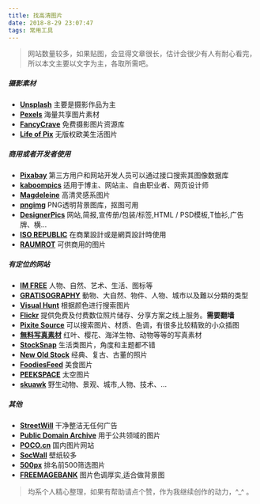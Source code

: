 ```yaml
---
title: 找高清图片
date: 2018-8-29 23:07:47
tags: 常用工具
---
```


> 网站数量较多，如果贴图，会显得文章很长，估计会很少有人有耐心看完，所以本文主要以文字为主，各取所需吧。

##### 摄影素材

* [**Unsplash**](https://unsplash.com/)  主要是摄影作品为主
* [**Pexels**](https://www.pexels.com/)  海量共享图片素材
* [**FancyCrave**](http://fancycrave.com/)  免费摄影图片资源库
* [**Life of Pix**](https://www.lifeofpix.com/)  无版权欧美生活图片

##### 商用或者开发者使用

* [**Pixabay**](https://pixabay.com/) 第三方用户和网站开发人员可以通过接口搜索其图像数据库
* [**kaboompics**](https://kaboompics.com/)  适用于博主、网站主、自由职业者、网页设计师
* [**Magdeleine**](https://magdeleine.co/)  高清灵感系图片
* [**pngimg**](http://pngimg.com/)  PNG透明背景图库，抠图可用
* [**DesignerPics**](http://www.designerspics.com/)  网站,简报,宣传册/包装/标签,HTML / PSD模板,T恤衫,广告牌、横...
* [**ISO REPUBLIC**](https://isorepublic.com/)  在商業設計或是網頁設計時使用
* [**RAUMROT**](http://publicdomainarchive.com/)  可供商用的图片

##### 有定位的网站
* [**IM FREE**](http://imcreator.com/free)  人物、自然、艺术、生活、图标等
* [**GRATISOGRAPHY**](https://gratisography.com/)  動物、大自然、物件、人物、城市以及難以分類的类型
* [**Visual Hunt**](https://visualhunt.com/)  根据颜色进行搜索图片
* [**Flickr**](http://www.flickr.com/)  提供免费及付费数位照片储存、分享方案之线上服务。**需要翻墙**
* [**Pixite Source**](http://source.pixite.co/)  可以搜索图片、材质、色调，有很多比较精致的小众插图
* [**無料写真素材**](http://freephoto.bizutart.com/)  红叶、樱花、海洋生物、动物等等的写真素材
* [**StockSnap**](https://stocksnap.io/)  生活类图片，角度和主题都不错
* [**New Old Stock**](http://newoldstock.com/)  经典、复古、古董的照片
* [**FoodiesFeed**](http://www.foodiesfeed.com/)  美食图片
* [**PEEKSPACE**](https://mwender.com/peekspace-curated-free-to-use-space-photography/)  太空图片
* [**skuawk**](http://skuawk.com/)  野生动物、景观、城市,人物、技术、...

##### 其他

* [**StreetWill**](http://www.streetwill.co/)  干净整洁无任何广告
* [**Public Domain Archive**](http://publicdomainarchive.com/)   用于公共领域的图片
* [**POCO.cn**](http://www.poco.cn/)  国内图片网站
* [**SocWall**](https://www.socwall.com/)  壁纸较多
* [**500px**](https://500px.com/)  排名前500筛选图片
* [**FREEMAGEBANK**](http://www.freemagebank.com/)  图片色调厚实,适合做背景图



> 均系个人精心整理，如果有帮助请点个赞，作为我继续创作的动力，^_^ 。
>